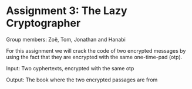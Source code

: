 # Assignment 3: The Lazy Cryptographer
Group members: Zoë, Tom, Jonathan and Hanabi

For this assignment we will crack the code of two encrypted messages by using the fact that they are encrypted with the same one-time-pad (otp).

Input: Two cyphertexts, encrypted with the same otp

Output: The book where the two encrypted passages are from

